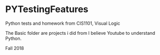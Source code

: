 # PYTestingFeatures
Python tests and homework from CIS1101, Visual Logic

The Basic folder are projects i did from I believe Youtube to understand Python.

Fall 2018
